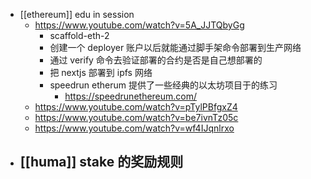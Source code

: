 - [[ethereum]] edu in session
	- https://www.youtube.com/watch?v=5A_JJTQbyGg
		- scaffold-eth-2
		- 创建一个 deployer 账户以后就能通过脚手架命令部署到生产网络
		- 通过 verify 命令去验证部署的合约是否是自己想部署的
		- 把 nextjs 部署到 ipfs 网络
		- speedrun etherum 提供了一些经典的以太坊项目于的练习
			- https://speedrunethereum.com/
	- https://www.youtube.com/watch?v=pTylPBfgxZ4
	- https://www.youtube.com/watch?v=be7ivnTz05c
	- https://www.youtube.com/watch?v=wf4IJqnlrxo
- [[huma]] stake 的奖励规则
	-
